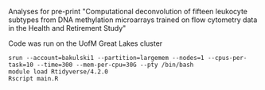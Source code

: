 Analyses for pre-print "Computational deconvolution of fifteen leukocyte subtypes from DNA methylation microarrays trained on flow cytometry data in the Health and Retirement Study"

Code was run on the UofM Great Lakes cluster

```
srun --account=bakulski1 --partition=largemem --nodes=1 --cpus-per-task=10 --time=300 --mem-per-cpu=30G --pty /bin/bash
module load Rtidyverse/4.2.0
Rscript main.R
```
